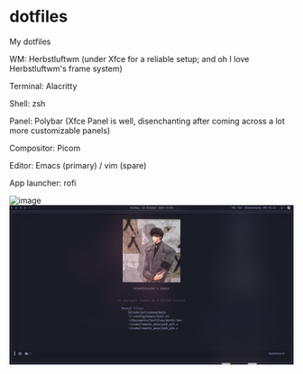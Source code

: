 # dotfiles
My dotfiles

WM: Herbstluftwm (under Xfce for a reliable setup; and oh I love Herbstluftwm's frame system)

Terminal: Alacritty

Shell: zsh

Panel: Polybar (Xfce Panel is well, disenchanting after coming across a lot more customizable panels)

Compositor: Picom

Editor: Emacs (primary) / vim (spare)

App launcher: rofi

![image](https://github.com/breddiesucks/dotfiles/blob/main/showoff.jpg)
![image](https://github.com/breddiesucks/dotfiles/blob/main/emacsflex.jpg)